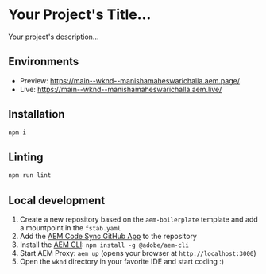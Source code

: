 # Your Project's Title...
Your project's description...

## Environments
- Preview: https://main--wknd--manishamaheswarichalla.aem.page/
- Live: https://main--wknd--manishamaheswarichalla.aem.live/

## Installation

```sh
npm i
```

## Linting

```sh
npm run lint
```

## Local development

1. Create a new repository based on the `aem-boilerplate` template and add a mountpoint in the `fstab.yaml`
1. Add the [AEM Code Sync GitHub App](https://github.com/apps/aem-code-sync) to the repository
1. Install the [AEM CLI](https://github.com/adobe/helix-cli): `npm install -g @adobe/aem-cli`
1. Start AEM Proxy: `aem up` (opens your browser at `http://localhost:3000`)
1. Open the `wknd` directory in your favorite IDE and start coding :)
